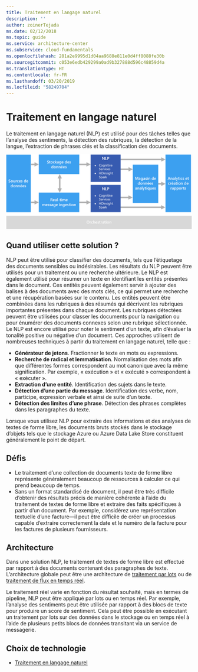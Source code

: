 ```yaml
---
title: Traitement en langage naturel
description: ''
author: zoinerTejada
ms.date: 02/12/2018
ms.topic: guide
ms.service: architecture-center
ms.subservice: cloud-fundamentals
ms.openlocfilehash: 281a2e9995d1d04aa9688e811e0d4ff8088fe30b
ms.sourcegitcommit: c053e6edb429299a0ad9b327888d596c48859d4a
ms.translationtype: HT
ms.contentlocale: fr-FR
ms.lasthandoff: 03/20/2019
ms.locfileid: "58249704"
---
```

# <a name="natural-language-processing"></a>Traitement en langage naturel

Le traitement en langage naturel (NLP) est utilisé pour des tâches telles que l’analyse des sentiments, la détection des rubriques, la détection de la langue, l’extraction de phrases clés et la classification des documents.

![Diagramme d’un pipeline de traitement du langage naturel](./images/nlp-pipeline.png)

## <a name="when-to-use-this-solution"></a>Quand utiliser cette solution ?

NLP peut être utilisé pour classifier des documents, tels que l’étiquetage des documents sensibles ou indésirables. Les résultats du NLP peuvent être utilisés pour un traitement ou une recherche ultérieure. Le NLP est également utilisé pour résumer un texte en identifiant les entités présentes dans le document. Ces entités peuvent également servir à ajouter des balises à des documents avec des mots clés, ce qui permet une recherche et une récupération basées sur le contenu. Les entités peuvent être combinées dans les rubriques à des résumés qui décrivent les rubriques importantes présentes dans chaque document. Les rubriques détectées peuvent être utilisées pour classer les documents pour la navigation ou pour énumérer des documents connexes selon une rubrique sélectionnée. Le NLP est encore utilisé pour noter le sentiment d’un texte, afin d’évaluer la tonalité positive ou négative d’un document. Ces approches utilisent de nombreuses techniques à partir du traitement en langage naturel, telle que :

- **Générateur de jetons**. Fractionner le texte en mots ou expressions.
- **Recherche de radical et lemmatisation**. Normalisation des mots afin que différentes formes correspondent au mot canonique avec la même signification. Par exemple, « exécution » et « exécuté » correspondent à « exécuter ».
- **Extraction d’une entité**. Identification des sujets dans le texte.
- **Détection d’une partie du message**. Identification des verbe, nom, participe, expression verbale et ainsi de suite d’un texte.
- **Détection des limites d’une phrase**. Détection des phrases complètes dans les paragraphes du texte.

Lorsque vous utilisez NLP pour extraire des informations et des analyses de textes de forme libre, les documents bruts stockés dans le stockage d’objets tels que le stockage Azure ou Azure Data Lake Store constituent généralement le point de départ.

## <a name="challenges"></a>Défis

- Le traitement d’une collection de documents texte de forme libre représente généralement beaucoup de ressources à calculer ce qui prend beaucoup de temps.
- Sans un format standardisé de document, il peut être très difficile d’obtenir des résultats précis de manière cohérente à l’aide du traitement de textes de forme libre et extraire des faits spécifiques à partir d’un document. Par exemple, considérez une représentation textuelle d’une facture&mdash;il peut être difficile de créer un processus capable d’extraire correctement la date et le numéro de la facture pour les factures de plusieurs fournisseurs.

## <a name="architecture"></a>Architecture

Dans une solution NLP, le traitement de textes de forme libre est effectué par rapport à des documents contenant des paragraphes de texte. L’architecture globale peut être une architecture de [traitement par lots](../big-data/batch-processing.md) ou de [traitement de flux en temps réel](../big-data/real-time-processing.md).

Le traitement réel varie en fonction du résultat souhaité, mais en termes de pipeline, NLP peut être appliqué par lots ou en temps réel. Par exemple, l’analyse des sentiments peut être utilisée par rapport à des blocs de texte pour produire un score de sentiment. Cela peut être possible en exécutant un traitement par lots sur des données dans le stockage ou en temps réel à l’aide de plusieurs petits blocs de données transitant via un service de messagerie.

## <a name="technology-choices"></a>Choix de technologie

- [Traitement en langage naturel](../technology-choices/natural-language-processing.md)
